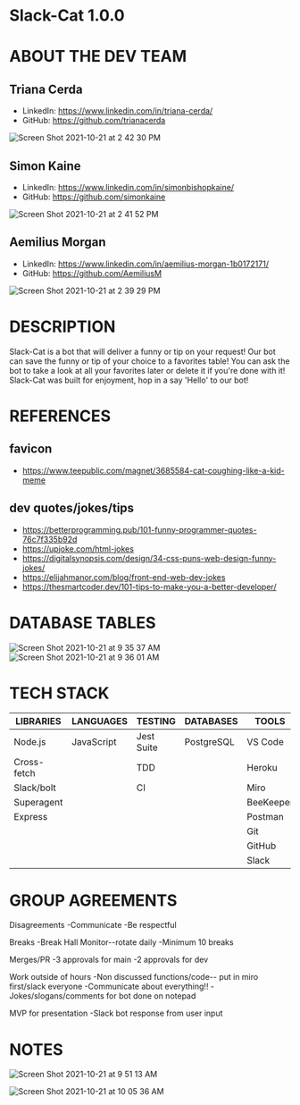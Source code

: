 
# Slack-Cat 1.0.0

# ABOUT THE DEV TEAM 
 ## Triana Cerda
 - LinkedIn: https://www.linkedin.com/in/triana-cerda/
 - GitHub: https://github.com/trianacerda


 ![Screen Shot 2021-10-21 at 2 42 30 PM](https://user-images.githubusercontent.com/80484840/138361106-80fbf4e2-bae1-4205-ae74-17ed733078dd.png)

 ## Simon Kaine
 - LinkedIn: https://www.linkedin.com/in/simonbishopkaine/
 - GitHub: https://github.com/simonkaine


![Screen Shot 2021-10-21 at 2 41 52 PM](https://user-images.githubusercontent.com/80484840/138361061-16b5087c-73bc-4a23-bae2-4918588bdf13.png)


 ## Aemilius Morgan
 - LinkedIn: https://www.linkedin.com/in/aemilius-morgan-1b0172171/
 - GitHub: https://github.com/AemiliusM


![Screen Shot 2021-10-21 at 2 39 29 PM](https://user-images.githubusercontent.com/80484840/138360760-25c51f72-32cf-4788-b0ab-0309619c8aa4.png)



# DESCRIPTION
Slack-Cat is a bot that will deliver a funny or tip on your request! Our bot can save the funny or tip of your choice to a favorites table! You can ask the bot to take a look at all your favorites later or delete it if you're done with it! Slack-Cat was built for enjoyment, hop in a say 'Hello' to our bot!


# REFERENCES
## favicon
- https://www.teepublic.com/magnet/3685584-cat-coughing-like-a-kid-meme

## dev quotes/jokes/tips
- https://betterprogramming.pub/101-funny-programmer-quotes-76c7f335b92d
- https://upjoke.com/html-jokes
- https://digitalsynopsis.com/design/34-css-puns-web-design-funny-jokes/
- https://elijahmanor.com/blog/front-end-web-dev-jokes
- https://thesmartcoder.dev/101-tips-to-make-you-a-better-developer/



# DATABASE TABLES

![Screen Shot 2021-10-21 at 9 35 37 AM](https://user-images.githubusercontent.com/80484840/138320228-b17d591f-0c1d-4f84-a07a-24a966fcfdbe.png)
![Screen Shot 2021-10-21 at 9 36 01 AM](https://user-images.githubusercontent.com/80484840/138320239-903ac86f-cc76-4d62-80e5-178955760a99.png)


# TECH STACK

| LIBRARIES             | LANGUAGES  | TESTING    | DATABASES  | TOOLS          |
|-----------------------|------------|------------|------------|----------------|
| Node.js               | JavaScript | Jest Suite | PostgreSQL | VS Code        |
| Cross-fetch           |            | TDD        |            | Heroku         |
| Slack/bolt            |            | CI         |            | Miro           |
| Superagent            |            |            |            | BeeKeeper      |
| Express               |            |            |            | Postman        |
|                       |            |            |            | Git            |
|                       |            |            |            | GitHub         |
|                       |            |            |            | Slack          |

# GROUP AGREEMENTS
Disagreements
-Communicate
-Be respectful

Breaks
-Break Hall Monitor--rotate daily
-Minimum 10 breaks

Merges/PR
-3 approvals for main
-2 approvals for dev

Work outside of hours
-Non discussed functions/code-- put in miro first/slack everyone
-Communicate about everything!!
-Jokes/slogans/comments for bot done on notepad

MVP for presentation
-Slack bot response from user input


# NOTES

![Screen Shot 2021-10-21 at 9 51 13 AM](https://user-images.githubusercontent.com/80484840/138322368-61ee03ff-bd73-4f79-bced-16d995158329.png)

![Screen Shot 2021-10-21 at 10 05 36 AM](https://user-images.githubusercontent.com/80484840/138324549-bd563277-29f5-4b66-b9b0-f8b9c6a8545c.png)

